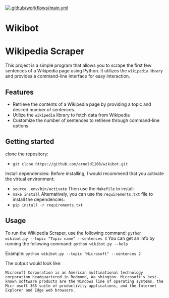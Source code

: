 
[![.github/workflows/main.yml](https://github.com/arnold1108/wikibot/actions/workflows/main.yml/badge.svg)](https://github.com/arnold1108/wikibot/actions/workflows/main.yml)
# Wikibot
# Wikipedia Scraper
This project is a simple program that allows you to scrape the first few sentences of a Wikipedia page using Python. It utilizes the `wikipedia` library and provides a command-line interface for easy interaction.

## Features
* Retrieve the contents of a Wikipedia page by providing a topic and desired number of sentences.
* Utilize the `wikipedia` library to fetch data from Wikipedia
* Customize the number of sentences to retrieve through command-line options 

## Getting started 
clone the repository:
* `git clone https://github.com/arnold1108/wikibot.git`

Install dependencies:
Before installing, I would recommend that you activate the virtual environment:
* `source .env/bin/activate`
Then use the `Makefile` to install:
* `make install`
Alternatively, you can use the `requirements.txt` file to install the dependencies:
* `pip install -r requirements.txt`

## Usage
To run the Wikipedia Scraper, use the following command:
`python wikibot.py --topic "Topic name" --sentences 3`
You can get an info by running the following command:
`python wikibot.py --help`

Example:
`python wikibot.py --topic "Microsoft" --sentences
 2`

The output would look like:

`Microsoft Corporation is an American multinational technology corporation headquartered in Redmond, Wa
shington. Microsoft's best-known software products are the Windows line of operating systems, the Micr
osoft 365 suite of productivity applications, and the Internet Explorer and Edge web browsers.
`
